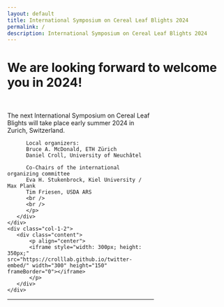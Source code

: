 ```yaml
---
layout: default
title: International Symposium on Cereal Leaf Blights 2024
permalink: /
description: International Symposium on Cereal Leaf Blights 2024
---
```


# We are looking forward to welcome you in 2024!

<style>
 .grid {
  display: grid;
  grid-template-columns: 2fr 1fr;
 }
.col-1-2 {
}
.col-1-2:last-child {
}

@media (max-width: 600px) {
  .grid { grid-template-columns: repeat(1, 1fr); }
}
</style>

<div class="grid">
    <div class="col-1-2">
       <div class="content">
          <p>
          <br />          
          The next International Symposium on Cereal Leaf Blights will take place early summer 2024 in Zurich, Switzerland.

          Local organizers:
          Bruce A. McDonald, ETH Zürich
          Daniel Croll, University of Neuchâtel

          Co-Chairs of the international organizing committee
          Eva H. Stukenbrock, Kiel University / Max Plank
          Tim Friesen, USDA ARS 
          <br />
          <br />
          </p>
       </div>
    </div>
    <div class="col-1-2">
       <div class="content">
           <p align="center">
           <iframe style="width: 300px; height: 350px;" src="https://crolllab.github.io/twitter-embed/" width="300" height="150" frameBorder="0"></iframe>
           </p>
       </div>
    </div>
</div>


---  
